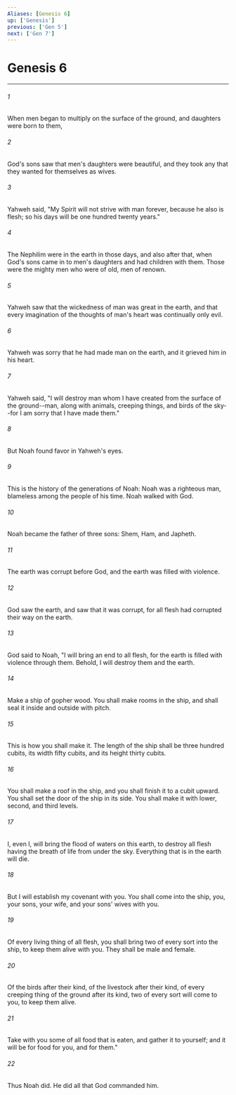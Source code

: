 ```yaml
---
Aliases: [Genesis 6]
up: ['Genesis']
previous: ['Gen 5']
next: ['Gen 7']
---
```

# Genesis 6
***





###### 1 

When men began to multiply on the surface of the ground, and daughters were born to them, 



###### 2 

God's sons saw that men's daughters were beautiful, and they took any that they wanted for themselves as wives. 



###### 3 

Yahweh said, "My Spirit will not strive with man forever, because he also is flesh; so his days will be one hundred twenty years." 



###### 4 

The Nephilim were in the earth in those days, and also after that, when God's sons came in to men's daughters and had children with them. Those were the mighty men who were of old, men of renown. 



###### 5 

Yahweh saw that the wickedness of man was great in the earth, and that every imagination of the thoughts of man's heart was continually only evil. 



###### 6 

Yahweh was sorry that he had made man on the earth, and it grieved him in his heart. 



###### 7 

Yahweh said, "I will destroy man whom I have created from the surface of the ground--man, along with animals, creeping things, and birds of the sky--for I am sorry that I have made them." 



###### 8 

But Noah found favor in Yahweh's eyes. 



###### 9 

This is the history of the generations of Noah: Noah was a righteous man, blameless among the people of his time. Noah walked with God. 



###### 10 

Noah became the father of three sons: Shem, Ham, and Japheth. 



###### 11 

The earth was corrupt before God, and the earth was filled with violence. 



###### 12 

God saw the earth, and saw that it was corrupt, for all flesh had corrupted their way on the earth. 



###### 13 

God said to Noah, "I will bring an end to all flesh, for the earth is filled with violence through them. Behold, I will destroy them and the earth. 



###### 14 

Make a ship of gopher wood. You shall make rooms in the ship, and shall seal it inside and outside with pitch. 



###### 15 

This is how you shall make it. The length of the ship shall be three hundred cubits, its width fifty cubits, and its height thirty cubits. 



###### 16 

You shall make a roof in the ship, and you shall finish it to a cubit upward. You shall set the door of the ship in its side. You shall make it with lower, second, and third levels. 



###### 17 

I, even I, will bring the flood of waters on this earth, to destroy all flesh having the breath of life from under the sky. Everything that is in the earth will die. 



###### 18 

But I will establish my covenant with you. You shall come into the ship, you, your sons, your wife, and your sons' wives with you. 



###### 19 

Of every living thing of all flesh, you shall bring two of every sort into the ship, to keep them alive with you. They shall be male and female. 



###### 20 

Of the birds after their kind, of the livestock after their kind, of every creeping thing of the ground after its kind, two of every sort will come to you, to keep them alive. 



###### 21 

Take with you some of all food that is eaten, and gather it to yourself; and it will be for food for you, and for them." 



###### 22 

Thus Noah did. He did all that God commanded him.
